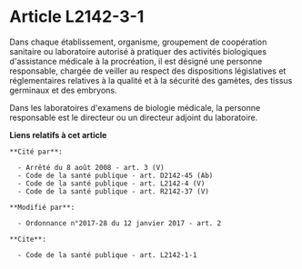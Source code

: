 # Article L2142-3-1

Dans chaque établissement, organisme, groupement de coopération sanitaire ou laboratoire autorisé à pratiquer des activités
biologiques d'assistance médicale à la procréation, il est désigné une personne responsable, chargée de veiller au respect
des dispositions législatives et réglementaires relatives à la qualité et à la sécurité des gamètes, des tissus germinaux et
des embryons.

Dans les laboratoires d'examens de biologie médicale, la personne responsable est le directeur ou un directeur adjoint du
laboratoire.

**Liens relatifs à cet article**

	**Cité par**:

	  - Arrêté du 8 août 2008 - art. 3 (V)
	  - Code de la santé publique - art. D2142-45 (Ab)
	  - Code de la santé publique - art. L2142-4 (V)
	  - Code de la santé publique - art. R2142-37 (V)

	**Modifié par**:

	  - Ordonnance n°2017-28 du 12 janvier 2017 - art. 2

	**Cite**:

	  - Code de la santé publique - art. L2142-1-1
